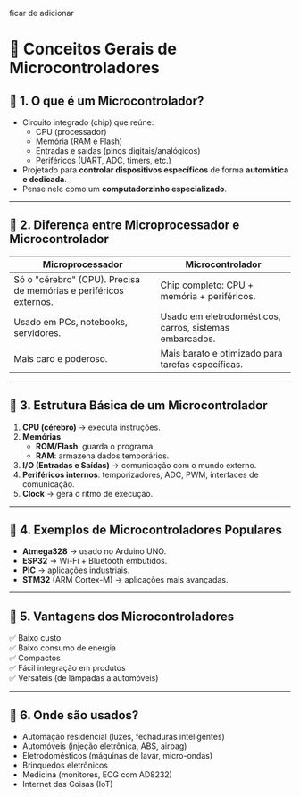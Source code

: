 ficar de adicionar
# 📘 Conceitos Gerais de Microcontroladores

## 🔹 1. O que é um Microcontrolador?
- Circuito integrado (chip) que reúne:
  - CPU (processador)
  - Memória (RAM e Flash)
  - Entradas e saídas (pinos digitais/analógicos)
  - Periféricos (UART, ADC, timers, etc.)
- Projetado para **controlar dispositivos específicos** de forma **automática e dedicada**.  
- Pense nele como um **computadorzinho especializado**.

---

## 🔹 2. Diferença entre Microprocessador e Microcontrolador
| **Microprocessador** | **Microcontrolador** |
|-----------------------|-----------------------|
| Só o "cérebro" (CPU). Precisa de memórias e periféricos externos. | Chip completo: CPU + memória + periféricos. |
| Usado em PCs, notebooks, servidores. | Usado em eletrodomésticos, carros, sistemas embarcados. |
| Mais caro e poderoso. | Mais barato e otimizado para tarefas específicas. |

---

## 🔹 3. Estrutura Básica de um Microcontrolador
1. **CPU (cérebro)** → executa instruções.  
2. **Memórias**  
   - **ROM/Flash**: guarda o programa.  
   - **RAM**: armazena dados temporários.  
3. **I/O (Entradas e Saídas)** → comunicação com o mundo externo.  
4. **Periféricos internos**: temporizadores, ADC, PWM, interfaces de comunicação.  
5. **Clock** → gera o ritmo de execução.  

---

## 🔹 4. Exemplos de Microcontroladores Populares
- **Atmega328** → usado no Arduino UNO.  
- **ESP32** → Wi-Fi + Bluetooth embutidos.  
- **PIC** → aplicações industriais.  
- **STM32** (ARM Cortex-M) → aplicações mais avançadas.  

---

## 🔹 5. Vantagens dos Microcontroladores
✅ Baixo custo  
✅ Baixo consumo de energia  
✅ Compactos  
✅ Fácil integração em produtos  
✅ Versáteis (de lâmpadas a automóveis)

---

## 🔹 6. Onde são usados?
- Automação residencial (luzes, fechaduras inteligentes)  
- Automóveis (injeção eletrônica, ABS, airbag)  
- Eletrodomésticos (máquinas de lavar, micro-ondas)  
- Brinquedos eletrônicos  
- Medicina (monitores, ECG com AD8232)  
- Internet das Coisas (IoT)  
